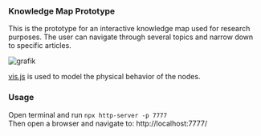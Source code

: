 <h3>Knowledge Map Prototype</h3>
This is the prototype for an interactive knowledge map used for research purposes. The user can navigate through several topics and narrow down to specific articles. 

![grafik](https://github.com/bountyface/KM-prototype/assets/35427369/48ac3ea9-c3d4-4b90-b3eb-a933a6c8c73f)

[vis.js](https://visjs.org/) is used to model the physical behavior of the nodes.

<h3>Usage</h3>
Open terminal and run <code>npx http-server -p 7777</code> <br/>
Then open a browser and navigate to: http://localhost:7777/
